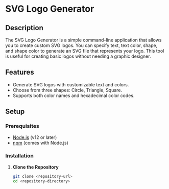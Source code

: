 # SVG Logo Generator

## Description

The SVG Logo Generator is a simple command-line application that allows you to create custom SVG logos. You can specify text, text color, shape, and shape color to generate an SVG file that represents your logo. This tool is useful for creating basic logos without needing a graphic designer.

## Features

- Generate SVG logos with customizable text and colors.
- Choose from three shapes: Circle, Triangle, Square.
- Supports both color names and hexadecimal color codes.

## Setup

### Prerequisites

- [Node.js](https://nodejs.org/) (v12 or later)
- [npm](https://www.npmjs.com/) (comes with Node.js)

### Installation

1. **Clone the Repository**

   ```bash
   git clone <repository-url>
   cd <repository-directory>
